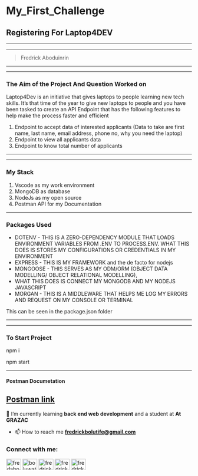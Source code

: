 # My_First_Challenge

## Registering For Laptop4DEV
_____
-----

>Fredrick Aboduinrin
_____
-----

### The Aim of the Project And Question Worked on
Laptop4Dev is an initiative that gives laptops to people learning new tech skills.
It’s that time of the year to give new laptops to people and you have been tasked
to create an API Endpoint that has the following features to help make the
process faster and efficient

1. Endpoint to accept data of interested applicants (Data to take are first
name, last name, email address, phone no, why you need the laptop)
2. Endpoint to view all applicants data
3. Endpoint to know total number of applicants
___________
- - - - - -

### My Stack
1. Vscode as my work environment 
2. MongoDB as database 
3. NodeJs as my open source
4. Postman API for my Documentation
---------
### Packages Used
* DOTENV - THIS IS A ZERO-DEPENDENCY MODULE THAT LOADS ENVIRONMENT VARIABLES FROM .ENV TO PROCESS.ENV. 
  WHAT THIS DOES IS STORES MY CONFIGURATIONS OR CREDENTIALS IN MY ENVIRONMENT
* EXPRESS - THIS IS MY FRAMEWORK and the de facto for nodejs
* MONGOOSE - THIS SERVES AS MY ODM/ORM (OBJECT DATA MODELLING/ OBJECT RELATIONAL MODELLING),
* WHAT THIS DOES IS CONNECT MY MONGODB AND MY NODEJS JAVASCRIPT
* MORGAN - THIS IS A MIDDLEWARE THAT HELPS ME LOG MY ERRORS AND REQUEST ON MY CONSOLE OR TERMINAL 

This can be seen in the package.json folder

_____
-----
### To Start Project 
npm i

npm start
____

#### Postman Documetation
[Postman link](https://documenter.getpostman.com/view/21992639/Uze1uiZp)
-------

🌱 I’m currently learning **back end web development** and a student at **At GRAZAC**

- 📫 How to reach me **fredrickbolutife@gmail.com**

<h3 align="left">Connect with me:</h3>
<p align="left">
<a href="https://dev.to/fredabod" target="blank"><img align="center" src="https://raw.githubusercontent.com/rahuldkjain/github-profile-readme-generator/master/src/images/icons/Social/devto.svg" alt="fredabod" height="30" width="40" /></a>
<a href="https://twitter.com/boluwatifelori_" target="blank"><img align="center" src="https://raw.githubusercontent.com/rahuldkjain/github-profile-readme-generator/master/src/images/icons/Social/twitter.svg" alt="boluwatifelori_" height="30" width="40" /></a>
<a href="https://linkedin.com/in/fredrick abodunrin" target="blank"><img align="center" src="https://raw.githubusercontent.com/rahuldkjain/github-profile-readme-generator/master/src/images/icons/Social/linked-in-alt.svg" alt="fredrick abodunrin" height="30" width="40" /></a>
<a href="https://fb.com/fredrick abodunrin" target="blank"><img align="center" src="https://raw.githubusercontent.com/rahuldkjain/github-profile-readme-generator/master/src/images/icons/Social/facebook.svg" alt="fredrick abodunrin" height="30" width="40" /></a>
<a href="https://instagram.com/fredrick abodunrin" target="blank"><img align="center" src="https://raw.githubusercontent.com/rahuldkjain/github-profile-readme-generator/master/src/images/icons/Social/instagram.svg" alt="fredrick abodunrin" height="30" width="40" /></a>
</p>
